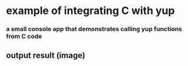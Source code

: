 # example of integrating C with yup
### a small console app that demonstrates calling yup functions from C code
## output result (image)
